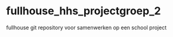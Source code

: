 fullhouse_hhs_projectgroep_2
============================

fullhouse git repository voor samenwerken op een school project